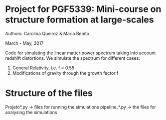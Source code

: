 # Project for PGF5339: Mini-course on structure formation at large-scales 
   
   Authors: Carolina Queiroz & Maria Benito 
   
   March - May, 2017   
   
   Code for simulating the linear matter power spectrum taking into account redshift distortions.
   We simulate the spectrum for different cases:
   1) General Relativity, i.e. f = 0.55
   2) Modifications of gravity through the growth factor f
   
   # Structure of the files
   Projeto*.py   -> files for running the simulations
   pipeline_*.py -> the files for analysing the simulations
